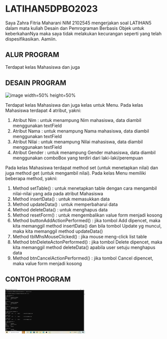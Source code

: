 # LATIHAN5DPBO2023

Saya Zahra Fitria Maharani NIM 2102545 mengerjakan soal LATIHAN5 dalam mata kuliah Desain dan Pemrograman Berbasis Objek untuk keberkahanNya maka saya tidak melakukan kecurangan seperti yang telah dispesifikasikan. Aamiin.

## ALUR PROGRAM

Terdapat kelas Mahasiswa dan juga

## DESAIN PROGRAM

![image width=50% height=50%](https://user-images.githubusercontent.com/100985868/227788002-2e8347bb-de9b-494e-9e0f-2b5f35f73ded.png)

Terdapat kelas Mahasiswa dan juga kelas untuk Menu. Pada kelas Mahasiswa terdapat 4 atribut, yakni:

1. Atribut Nim      : untuk menampung Nim mahasiswa, data diambil menggunakan textField
2. Atribut Nama     : untuk menampung Nama mahasiswa, data diambil menggunakan textField
3. Atribut Nilai    : untuk menampung Nilai mahasiswa, data diambil menggunakan textField
4. Atribut Gender   : untuk menampung Gender mahasiswa, data diambil menggunakan comboBox yang terdiri dari laki-laki/perempuan

Pada kelas Mahasiswa terdapat method set (untuk menetapkan nilai) dan juga method get (untuk mengambil nilai). Pada kelas Menu memiliki beberapa method, yakni:
1. Method setTable()                      : untuk menetapkan table dengan cara mengambil nilai-nilai yang ada pada atribut Mahasiswa
2. Method insertData()                    : untuk memasukkan data
3. Method updateData()                    : untuk memperbaharui data
4. Method deleteData()                    : untuk menghapus data
5. Method resetForm()                     : untuk mengembalikan value form menjadi kosong
6. Method buttonAddActionPerformed()      : jika tombol Add dipencet, maka kita memanggil method insertData() dan bila tombol Update yg muncul, maka kita memanggil method updateData()
7. Method tblMhsMouseClicked()            : jika mouse meng-click list table
8. Method btnDeleteActonPerformed()       : jika tombol Delete dipencet, maka kita memanggil method deleteData() apabila user setuju menghapus data
9. Method btnCancelActionPerformed()      : jika tombol Cancel dipencet, maka value form menjadi kosong

## CONTOH PROGRAM
<img src="https://github.com/zahraftrm/LATIHAN4DPBO2023-/blob/main/CPP/Screenshot%20(1125).png" width=50% height=50%>
